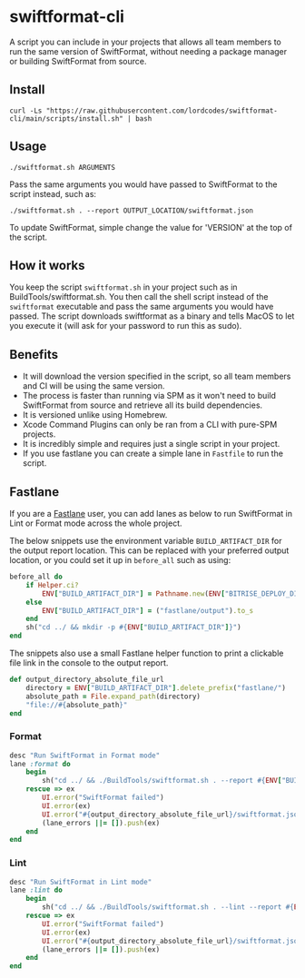 # swiftformat-cli

A script you can include in your projects that allows all team members to run the same version of SwiftFormat, without needing a package manager or building SwiftFormat from source.

## Install

```terminal
curl -Ls "https://raw.githubusercontent.com/lordcodes/swiftformat-cli/main/scripts/install.sh" | bash
```

## Usage

```terminal
./swiftformat.sh ARGUMENTS
```

Pass the same arguments you would have passed to SwiftFormat to the script instead, such as:

```terminal
./swiftformat.sh . --report OUTPUT_LOCATION/swiftformat.json
```

To update SwiftFormat, simple change the value for 'VERSION' at the top of the script.

## How it works

You keep the script `swiftformat.sh` in your project such as in BuildTools/swiftformat.sh. You then call the shell script instead of the `swiftformat` executable and pass the same arguments you would have passed. The script downloads swiftformat as a binary and tells MacOS to let you execute it (will ask for your password to run this as sudo).

## Benefits

+ It will download the version specified in the script, so all team members and CI will be using the same version.
+ The process is faster than running via SPM as it won't need to build SwiftFormat from source and retrieve all its build dependencies.
+ It is versioned unlike using Homebrew.
+ Xcode Command Plugins can only be ran from a CLI with pure-SPM projects.
+ It is incredibly simple and requires just a single script in your project.
+ If you use fastlane you can create a simple lane in `Fastfile` to run the script.

## Fastlane

If you are a [Fastlane](https://fastlane.tools) user, you can add lanes as below to run SwiftFormat in Lint or Format mode across the whole project.

The below snippets use the environment variable `BUILD_ARTIFACT_DIR` for the output report location. This can be replaced with your preferred output location, or you could set it up in `before_all` such as using:

```ruby
before_all do
    if Helper.ci?
        ENV["BUILD_ARTIFACT_DIR"] = Pathname.new(ENV["BITRISE_DEPLOY_DIR"]).to_s
    else
        ENV["BUILD_ARTIFACT_DIR"] = ("fastlane/output").to_s
    end
    sh("cd ../ && mkdir -p #{ENV["BUILD_ARTIFACT_DIR"]}")
end
```

The snippets also use a small Fastlane helper function to print a clickable file link in the console to the output report.

```ruby
def output_directory_absolute_file_url
    directory = ENV["BUILD_ARTIFACT_DIR"].delete_prefix("fastlane/")
    absolute_path = File.expand_path(directory)
    "file://#{absolute_path}"
end
```

### Format

```ruby
desc "Run SwiftFormat in Format mode"
lane :format do
    begin
        sh("cd ../ && ./BuildTools/swiftformat.sh . --report #{ENV["BUILD_ARTIFACT_DIR"]}/swiftformat.json")
    rescue => ex
        UI.error("SwiftFormat failed")
        UI.error(ex)
        UI.error("#{output_directory_absolute_file_url}/swiftformat.json")
        (lane_errors ||= []).push(ex)
    end
end
```

### Lint

```ruby
desc "Run SwiftFormat in Lint mode"
lane :lint do
    begin
        sh("cd ../ && ./BuildTools/swiftformat.sh . --lint --report #{ENV["BUILD_ARTIFACT_DIR"]}/swiftformat.json")
    rescue => ex
        UI.error("SwiftFormat failed")
        UI.error(ex)
        UI.error("#{output_directory_absolute_file_url}/swiftformat.json")
        (lane_errors ||= []).push(ex)
    end
end
```
